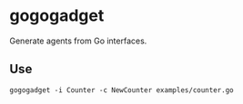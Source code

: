 # gogogadget

Generate agents from Go interfaces.

## Use

```
gogogadget -i Counter -c NewCounter examples/counter.go
```